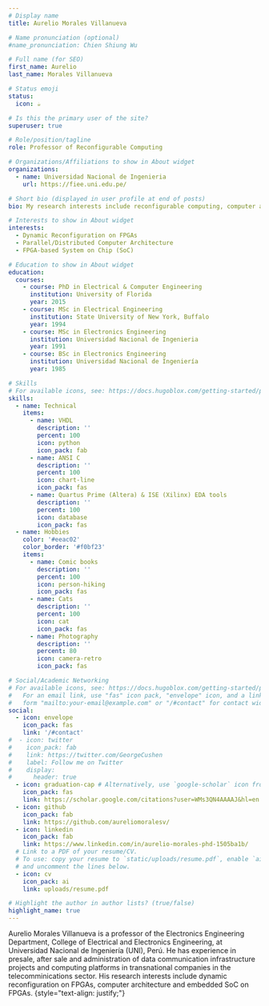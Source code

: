 ```yaml
---
# Display name
title: Aurelio Morales Villanueva

# Name pronunciation (optional)
#name_pronunciation: Chien Shiung Wu

# Full name (for SEO)
first_name: Aurelio
last_name: Morales Villanueva

# Status emoji
status:
  icon: ☕️

# Is this the primary user of the site?
superuser: true

# Role/position/tagline
role: Professor of Reconfigurable Computing

# Organizations/Affiliations to show in About widget
organizations:
  - name: Universidad Nacional de Ingenieria
    url: https://fiee.uni.edu.pe/

# Short bio (displayed in user profile at end of posts)
bio: My research interests include reconfigurable computing, computer architecture and embedded systems.

# Interests to show in About widget
interests:
  - Dynamic Reconfiguration on FPGAs
  - Parallel/Distributed Computer Architecture
  - FPGA-based System on Chip (SoC)

# Education to show in About widget
education:
  courses:
    - course: PhD in Electrical & Computer Engineering
      institution: University of Florida
      year: 2015
    - course: MSc in Electrical Engineering
      institution: State University of New York, Buffalo
      year: 1994
    - course: MSc in Electronics Engineering
      institution: Universidad Nacional de Ingenieria
      year: 1991  
    - course: BSc in Electronics Engineering
      institution: Universidad Nacional de Ingeniería
      year: 1985

# Skills
# For available icons, see: https://docs.hugoblox.com/getting-started/page-builder/#icons
skills:
  - name: Technical
    items:
      - name: VHDL
        description: ''
        percent: 100
        icon: python
        icon_pack: fab
      - name: ANSI C
        description: ''
        percent: 100
        icon: chart-line
        icon_pack: fas
      - name: Quartus Prime (Altera) & ISE (Xilinx) EDA tools
        description: ''
        percent: 100
        icon: database
        icon_pack: fas
  - name: Hobbies
    color: '#eeac02'
    color_border: '#f0bf23'
    items:
      - name: Comic books
        description: ''
        percent: 100
        icon: person-hiking
        icon_pack: fas
      - name: Cats
        description: ''
        percent: 100
        icon: cat
        icon_pack: fas
      - name: Photography
        description: ''
        percent: 80
        icon: camera-retro
        icon_pack: fas

# Social/Academic Networking
# For available icons, see: https://docs.hugoblox.com/getting-started/page-builder/#icons
#   For an email link, use "fas" icon pack, "envelope" icon, and a link in the
#   form "mailto:your-email@example.com" or "/#contact" for contact widget.
social:
  - icon: envelope
    icon_pack: fas
    link: '/#contact'
#  - icon: twitter
#    icon_pack: fab
#    link: https://twitter.com/GeorgeCushen
#    label: Follow me on Twitter
#    display:
#      header: true
  - icon: graduation-cap # Alternatively, use `google-scholar` icon from `ai` icon pack
    icon_pack: fas
    link: https://scholar.google.com/citations?user=WMs3QN4AAAAJ&hl=en
  - icon: github
    icon_pack: fab
    link: https://github.com/aureliomoralesv/
  - icon: linkedin
    icon_pack: fab
    link: https://www.linkedin.com/in/aurelio-morales-phd-1505ba1b/
  # Link to a PDF of your resume/CV.
  # To use: copy your resume to `static/uploads/resume.pdf`, enable `ai` icons in `params.yaml`,
  # and uncomment the lines below.
  - icon: cv
    icon_pack: ai
    link: uploads/resume.pdf

# Highlight the author in author lists? (true/false)
highlight_name: true
---
```


Aurelio Morales Villanueva is a professor of the Electronics Engineering Department, College of Electrical and Electronics Engineering, at Universidad Nacional de Ingeniería (UNI), Perú. He has experience in presale, after sale and administration of data communication infrastructure projects and computing platforms in transnational companies in the telecomminications sector. His research interests include dynamic reconfiguration on FPGAs, computer architecture and embedded SoC on FPGAs.
{style="text-align: justify;"}
